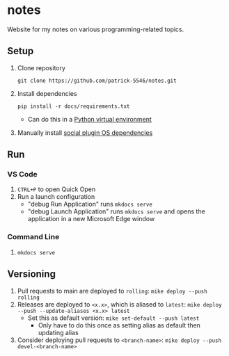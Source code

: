 # notes

Website for my notes on various programming-related topics.

## Setup

1. Clone repository

    ```
    git clone https://github.com/patrick-5546/notes.git
    ```

2. Install dependencies

    ```
   pip install -r docs/requirements.txt
   ```

    - Can do this in a [Python virtual environment](https://patrick-5546.github.io/notes/reference/python/#virtual-environments)

3. Manually install [social plugin OS dependencies](https://squidfunk.github.io/mkdocs-material/setup/setting-up-social-cards/#dependencies)

## Run

### VS Code

1. `CTRL+P` to open Quick Open
2. Run a launch configuration
    - "debug Run Application" runs `mkdocs serve`
    - "debug Launch Application" runs `mkdocs serve` and opens the application in a new Microsoft Edge window

### Command Line

1. `mkdocs serve`

## Versioning

1. Pull requests to main are deployed to `rolling`: `mike deploy --push rolling`
2. Releases are deployed to `<x.x>`, which is aliased to `latest`: `mike deploy --push --update-aliases <x.x> latest`
    - Set this as default version: `mike set-default --push latest`
        - Only have to do this once as setting alias as default then updating alias
3. Consider deploying pull requests to `<branch-name>`: `mike deploy --push devel-<branch-name>`
